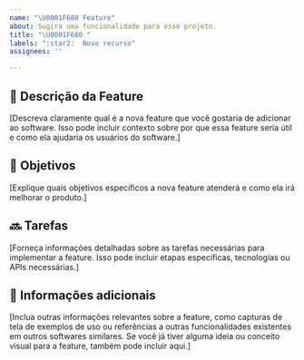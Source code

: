 ```yaml
---
name: "\U0001F680 Feature"
about: Sugira uma funcionalidade para esse projeto.
title: "\U0001F680 "
labels: ":star2:  Novo recurso"
assignees: ''

---
```


## 🚀 Descrição da Feature

[Descreva claramente qual é a nova feature que você gostaria de adicionar ao software. Isso pode incluir contexto sobre por que essa feature seria útil e como ela ajudaria os usuários do software.]

## 🎯 Objetivos

[Explique quais objetivos específicos a nova feature atenderá e como ela irá melhorar o produto.]

## 🔜 Tarefas

[Forneça informações detalhadas sobre as tarefas necessárias para implementar a feature. Isso pode incluir etapas específicas, tecnologias ou APIs necessárias.]

## 📌 Informações adicionais

[Inclua outras informações relevantes sobre a feature, como capturas de tela de exemplos de uso ou referências a outras funcionalidades existentes em outros softwares similares. Se você já tiver alguma ideia ou conceito visual para a feature, também pode incluir aqui.]
